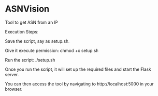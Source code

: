 # ASNVision
Tool to get ASN from an IP

Execution Steps:

Save the script, say as setup.sh.

Give it execute permission: chmod +x setup.sh

Run the script: ./setup.sh

Once you run the script, it will set up the required files and start the Flask server. 

You can then access the tool by navigating to http://localhost:5000 in your browser.

